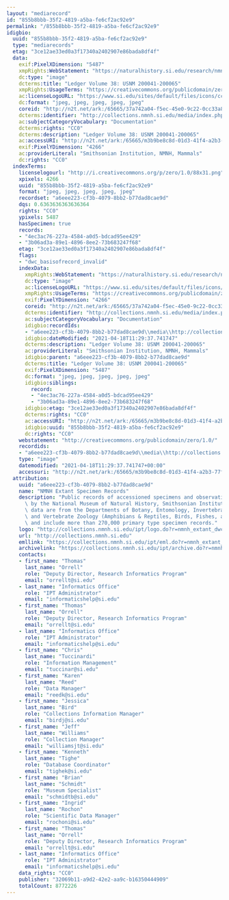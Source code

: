 ```yaml
---
layout: "mediarecord"
id: "855b8bbb-35f2-4819-a5ba-fe6cf2ac92e9"
permalink: "/855b8bbb-35f2-4819-a5ba-fe6cf2ac92e9"
idigbio:
  uuid: "855b8bbb-35f2-4819-a5ba-fe6cf2ac92e9"
  type: "mediarecords"
  etag: "3ce12ae33ed0a3f17340a2402907e86bada8df4f"
  data:
    exif:PixelXDimension: "5487"
    xmpRights:WebStatement: "https://naturalhistory.si.edu/research/nmnh-collections/museum-collections-policies"
    dc:type: "image"
    dcterms:title: "Ledger Volume 38: USNM 200041-200065"
    xmpRights:UsageTerms: "https://creativecommons.org/publicdomain/zero/1.0/"
    ac:licenseLogoURL: "https://www.si.edu/sites/default/files/icons/cc0.svg"
    dc:format: "jpeg, jpeg, jpeg, jpeg, jpeg"
    coreid: "http://n2t.net/ark:/65665/37a742a04-f5ec-45e0-9c22-0cc33a841a48"
    dcterms:identifier: "http://collections.nmnh.si.edu/media/index.php?irn=14617067"
    ac:subjectCategoryVocabulary: "Documentation"
    dcterms:rights: "CC0"
    dcterms:description: "Ledger Volume 38: USNM 200041-200065"
    ac:accessURI: "http://n2t.net/ark:/65665/m3b9be8c8d-01d3-41f4-a2b3-77fb06241e64"
    exif:PixelYDimension: "4266"
    ac:providerLiteral: "Smithsonian Institution, NMNH, Mammals"
    dc:rights: "CC0"
  indexTerms:
    licenselogourl: "http://i.creativecommons.org/p/zero/1.0/88x31.png"
    xpixels: 4266
    uuid: "855b8bbb-35f2-4819-a5ba-fe6cf2ac92e9"
    format: "jpeg, jpeg, jpeg, jpeg, jpeg"
    recordset: "a6eee223-cf3b-4079-8bb2-b77dad8cae9d"
    dqs: 0.6363636363636364
    rights: "CC0"
    ypixels: 5487
    hasSpecimen: true
    records:
    - "4ec3ac76-227a-4584-a0d5-bdcad95ee429"
    - "3b06ad3a-89e1-4896-8ee2-73b683247f68"
    etag: "3ce12ae33ed0a3f17340a2402907e86bada8df4f"
    flags:
    - "dwc_basisofrecord_invalid"
    indexData:
      xmpRights:WebStatement: "https://naturalhistory.si.edu/research/nmnh-collections/museum-collections-policies"
      dc:type: "image"
      ac:licenseLogoURL: "https://www.si.edu/sites/default/files/icons/cc0.svg"
      xmpRights:UsageTerms: "https://creativecommons.org/publicdomain/zero/1.0/"
      exif:PixelYDimension: "4266"
      coreid: "http://n2t.net/ark:/65665/37a742a04-f5ec-45e0-9c22-0cc33a841a48"
      dcterms:identifier: "http://collections.nmnh.si.edu/media/index.php?irn=14617067"
      ac:subjectCategoryVocabulary: "Documentation"
      idigbio:recordIds:
      - "a6eee223-cf3b-4079-8bb2-b77dad8cae9d\\media\\http://collections.nmnh.si.edu/media/index.php?irn=14617067"
      idigbio:dateModified: "2021-04-18T11:29:37.741747"
      dcterms:description: "Ledger Volume 38: USNM 200041-200065"
      ac:providerLiteral: "Smithsonian Institution, NMNH, Mammals"
      idigbio:parent: "a6eee223-cf3b-4079-8bb2-b77dad8cae9d"
      dcterms:title: "Ledger Volume 38: USNM 200041-200065"
      exif:PixelXDimension: "5487"
      dc:format: "jpeg, jpeg, jpeg, jpeg, jpeg"
      idigbio:siblings:
        record:
        - "4ec3ac76-227a-4584-a0d5-bdcad95ee429"
        - "3b06ad3a-89e1-4896-8ee2-73b683247f68"
      idigbio:etag: "3ce12ae33ed0a3f17340a2402907e86bada8df4f"
      dcterms:rights: "CC0"
      ac:accessURI: "http://n2t.net/ark:/65665/m3b9be8c8d-01d3-41f4-a2b3-77fb06241e64"
      idigbio:uuid: "855b8bbb-35f2-4819-a5ba-fe6cf2ac92e9"
      dc:rights: "CC0"
    webstatement: "http://creativecommons.org/publicdomain/zero/1.0/"
    recordids:
    - "a6eee223-cf3b-4079-8bb2-b77dad8cae9d\\media\\http://collections.nmnh.si.edu/media/index.php?irn=14617067"
    type: "image"
    datemodified: "2021-04-18T11:29:37.741747+00:00"
    accessuri: "http://n2t.net/ark:/65665/m3b9be8c8d-01d3-41f4-a2b3-77fb06241e64"
  attribution:
    uuid: "a6eee223-cf3b-4079-8bb2-b77dad8cae9d"
    name: "NMNH Extant Specimen Records"
    description: "Public records of accessioned specimens and observations curated\
      \ by the National Museum of Natural History, Smithsonian Institution. These\
      \ data are from the Departments of Botany, Entomology, Invertebrate Zoology\
      \ and Vertebrate Zoology (Amphibians & Reptiles, Birds, Fishes, and Mammals)\
      \ and include more than 270,000 primary type specimen records."
    logo: "http://collections.nmnh.si.edu/ipt/logo.do?r=nmnh_extant_dwc-a"
    url: "http://collections.nmnh.si.edu"
    emllink: "https://collections.nmnh.si.edu/ipt/eml.do?r=nmnh_extant_dwc-a"
    archivelink: "https://collections.nmnh.si.edu/ipt/archive.do?r=nmnh_extant_dwc-a"
    contacts:
    - first_name: "Thomas"
      last_name: "Orrell"
      role: "Deputy Director, Research Informatics Program"
      email: "orrellt@si.edu"
    - last_name: "Informatics Office"
      role: "IPT Administrator"
      email: "informaticshelp@si.edu"
    - first_name: "Thomas"
      last_name: "Orrell"
      role: "Deputy Director, Research Informatics Program"
      email: "orrellt@si.edu"
    - last_name: "Informatics Office"
      role: "IPT Administrator"
      email: "informaticshelp@si.edu"
    - first_name: "Chris"
      last_name: "Tuccinardi"
      role: "Information Management"
      email: "tuccinar@si.edu"
    - first_name: "Karen"
      last_name: "Reed"
      role: "Data Manager"
      email: "reedk@si.edu"
    - first_name: "Jessica"
      last_name: "Bird"
      role: "Collections Information Manager"
      email: "birdj@si.edu"
    - first_name: "Jeff"
      last_name: "Williams"
      role: "Collection Manager"
      email: "williamsjt@si.edu"
    - first_name: "Kenneth"
      last_name: "Tighe"
      role: "Database Coordinator"
      email: "tighek@si.edu"
    - first_name: "Brian"
      last_name: "Schmidt"
      role: "Museum Specialist"
      email: "schmidtb@si.edu"
    - first_name: "Ingrid"
      last_name: "Rochon"
      role: "Scientific Data Manager"
      email: "rochoni@si.edu"
    - first_name: "Thomas"
      last_name: "Orrell"
      role: "Deputy Director, Research Informatics Program"
      email: "orrellt@si.edu"
    - last_name: "Informatics Office"
      role: "IPT Administrator"
      email: "informaticshelp@si.edu"
    data_rights: "CC0"
    publisher: "32069b11-a9d2-42e2-aa9c-b16350444909"
    totalCount: 8772226
---
```


